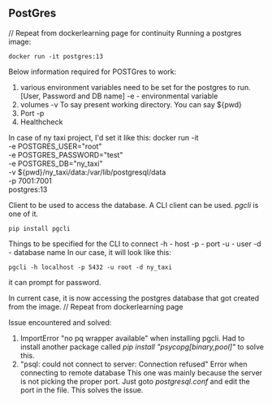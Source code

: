 PostGres
-- 
// Repeat from dockerlearning page for continuity
Running a postgres image:

    docker run -it postgres:13

Below information required for POSTGres to work:
1. various environment variables need to be set for the postgres to run. [User, Password and DB name]
    -e - environmental variable
2. volumes -v 
    To say present working directory. You can say ${pwd}
3. Port  -p
4. Healthcheck


In case of ny taxi project, I'd set it like this:
    docker run -it \
    -e POSTGRES_USER="root" \
    -e POSTGRES_PASSWORD="test" \
    -e POSTGRES_DB="ny_taxi" \
    -v ${pwd}/ny_taxi/data:/var/lib/postgresql/data \
    -p 7001:7001 \
    postgres:13

Client to be used to access the database. A CLI client can be used. *pgcli* is one of it.
    
    pip install pgcli

Things to be specified for the CLI to connect
    -h - host
    -p - port
    -u - user
    -d - database name
In our case, it will look like this:
    
    pgcli -h localhost -p 5432 -u root -d ny_taxi

it can prompt for password.

In current case, it is now accessing the postgres database that got created from the image.
// Repeat from dockerlearning page

Issue encountered and solved:
1. ImportError "no pq wrapper available" when installing pgcli.
    Had to install another package called *pip install "psycopg[binary,pool]"* to solve this.
2. "psql: could not connect to server: Connection refused" Error when connecting to remote database
    This one was mainly because the server is not picking the proper port.
    Just goto *postgresql.conf* and edit the port in the file. This solves the issue.



